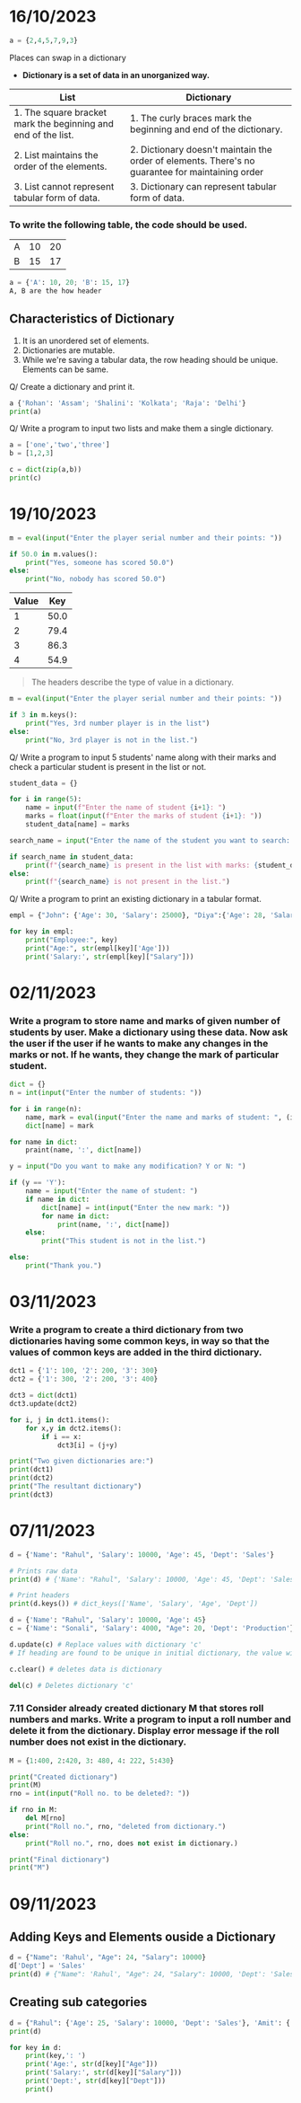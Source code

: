 # 16/10/2023

```py
a = {2,4,5,7,9,3}
```
Places can swap in a dictionary 

- **Dictionary is a set of data in an unorganized way.**

| List   | Dictionary |
|--------------- | --------------- |
| 1. The square bracket mark the beginning and end of the list. | 1. The curly braces mark the beginning and end of the dictionary. |
| 2. List maintains the order of the elements.   | 2. Dictionary doesn't maintain the order of elements. There's no guarantee for maintaining order |
| 3. List cannot represent tabular form of data. | 3. Dictionary can represent tabular form of data. | 

### To write the following table, the code should be used. 

| | | | 
|-|-|-|
| A | 10 | 20 |
| B | 15 | 17 | 

```py 
a = {'A': 10, 20; 'B': 15, 17}
A, B are the how header
```

## Characteristics of Dictionary 

1. It is an unordered set of elements.
2. Dictionaries are mutable.
3. While we're saving a tabular data, the row heading should be unique. Elements can be same. 

Q/ Create a dictionary and print it. 

```py
a {'Rohan': 'Assam'; 'Shalini': 'Kolkata'; 'Raja': 'Delhi'}
print(a)
```

Q/ Write a program to input two lists and make them a single dictionary. 

```py
a = ['one','two','three']
b = [1,2,3]

c = dict(zip(a,b))
print(c)
```

# 19/10/2023

```py
m = eval(input("Enter the player serial number and their points: "))

if 50.0 in m.values():
    print("Yes, someone has scored 50.0")
else:
    print("No, nobody has scored 50.0")
```

| Value | Key |
|--------------- | --------------- |
| 1  | 50.0   |
| 2  | 79.4   |
| 3  | 86.3   |
| 4  | 54.9   |

> The headers describe the type of value in a dictionary.


```py 
m = eval(input("Enter the player serial number and their points: "))

if 3 in m.keys(): 
    print("Yes, 3rd number player is in the list")
else: 
    print("No, 3rd player is not in the list.")
```

Q/ Write a program to input 5 students' name along with their marks and check a particular student is present in the list or not. 

```py 
student_data = {}

for i in range(5):
    name = input(f"Enter the name of student {i+1}: ")
    marks = float(input(f"Enter the marks of student {i+1}: "))
    student_data[name] = marks

search_name = input("Enter the name of the student you want to search: ")

if search_name in student_data:
    print(f"{search_name} is present in the list with marks: {student_data[search_name]}")
else:
    print(f"{search_name} is not present in the list.")
```

Q/ Write a program to print an existing dictionary in a tabular format. 

```py 
empl = {"John": {'Age': 30, 'Salary': 25000}, "Diya":{'Age': 28, 'Salary': 30000}}

for key in empl: 
    print("Employee:", key)
    print("Age:", str(empl[key]['Age']))
    print('Salary:', str(empl[key]["Salary"]))
```

# 02/11/2023

### Write a program to store name and marks of given number of students by user. Make a dictionary using these data. Now ask the user if the user if he wants to make any changes in the marks or not. If he wants, they change the mark of particular student.

```py 
dict = {}
n = int(input("Enter the number of students: "))

for i in range(n):
    name, mark = eval(input("Enter the name and marks of student: ", (i+1)))
    dict[name] = mark 

for name in dict: 
    praint(name, ':', dict[name])

y = input("Do you want to make any modification? Y or N: ")

if (y == 'Y'): 
    name = input("Enter the name of student: ")
    if name in dict:
        dict[name] = int(input("Enter the new mark: "))
        for name in dict: 
            print(name, ':', dict[name])
    else:
        print("This student is not in the list.")

else: 
    print("Thank you.")
```

# 03/11/2023

### Write a program to create a third dictionary from two dictionaries having some common keys, in way so that the values of common keys are added in the third dictionary. 

```py 
dct1 = {'1': 100, '2': 200, '3': 300}
dct2 = {'1': 300, '2': 200, '3': 400}

dct3 = dict(dct1)
dct3.update(dct2)

for i, j in dct1.items():
    for x,y in dct2.items(): 
        if i == x: 
            dct3[i] = (j+y)

print("Two given dictionaries are:")
print(dct1)
print(dct2)
print("The resultant dictionary")
print(dct3)
```

# 07/11/2023 

```py 
d = {'Name': "Rahul", 'Salary': 10000, 'Age': 45, 'Dept': 'Sales'}

# Prints raw data
print(d) # {'Name': "Rahul", 'Salary': 10000, 'Age': 45, 'Dept': 'Sales'}

# Print headers
print(d.keys()) # dict_keys(['Name', 'Salary', 'Age', 'Dept'])

d = {'Name': "Rahul", 'Salary': 10000, 'Age': 45}
c = {'Name': "Sonali", 'Salary': 4000, "Age": 20, 'Dept': 'Production'}

d.update(c) # Replace values with dictionary 'c'
# If heading are found to be unique in initial dictionary, the value will remain the same. 

c.clear() # deletes data is dictionary 

del(c) # Deletes dictionary 'c'
```

### 7.11 Consider already created dictionary M that stores roll numbers and marks. Write a program to input a roll number and delete it from the dictionary. Display error message if the roll number does not exist in the dictionary. 

```py 
M = {1:400, 2:420, 3: 480, 4: 222, 5:430}

print("Created dictionary")
print(M)
rno = int(input("Roll no. to be deleted?: "))

if rno in M: 
    del M[rno]
    print("Roll no.", rno, "deleted from dictionary.")
else:
    print("Roll no.", rno, does not exist in dictionary.)

print("Final dictionary")
print("M")
```

# 09/11/2023

## Adding Keys and Elements ouside a Dictionary

```py 
d = {"Name": 'Rahul', "Age": 24, "Salary": 10000}
d['Dept'] = 'Sales'
print(d) # {"Name": 'Rahul', "Age": 24, "Salary": 10000, 'Dept': 'Sales'}
```

## Creating sub categories 

```py 
d = {"Rahul": {'Age': 25, 'Salary': 10000, 'Dept': 'Sales'}, 'Amit': {'Age': 27, 'Salary': 12000, 'Dept': 'Market'}}
print(d) 

for key in d: 
    print(key,': ')
    print('Age:', str(d[key]["Age"]))
    print('Salary:', str(d[key]["Salary"]))
    print('Dept:', str(d[key]["Dept"]))
    print()
```
